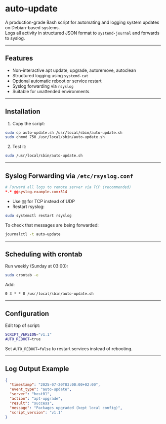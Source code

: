 # auto-update

A production-grade Bash script for automating and logging system updates on Debian-based systems.  
Logs all activity in structured JSON format to `systemd-journal` and forwards to syslog.

---

## Features

- Non-interactive apt update, upgrade, autoremove, autoclean
- Structured logging using `systemd-cat`
- Optional automatic reboot or service restart
- Syslog forwarding via `rsyslog`
- Suitable for unattended environments

---

## Installation

1. Copy the script:

```bash
sudo cp auto-update.sh /usr/local/sbin/auto-update.sh
sudo chmod 750 /usr/local/sbin/auto-update.sh
````

2. Test it:

```bash
sudo /usr/local/sbin/auto-update.sh
```

---

## Syslog Forwarding via `/etc/rsyslog.conf`

```conf
# Forward all logs to remote server via TCP (recommended)
*.* @@syslog.example.com:514
```

* Use `@@` for TCP instead of UDP
* Restart rsyslog:

```bash
sudo systemctl restart rsyslog
```

To check that messages are being forwarded:

```bash
journalctl -t auto-update
```

---

## Scheduling with crontab

Run weekly (Sunday at 03:00):

```bash
sudo crontab -e
```

Add:

```cron
0 3 * * 0 /usr/local/sbin/auto-update.sh
```

---

## Configuration

Edit top of script:

```bash
SCRIPT_VERSION="v1.1"
AUTO_REBOOT=true
```

Set `AUTO_REBOOT=false` to restart services instead of rebooting.

---

## Log Output Example

```json
{
  "timestamp": "2025-07-20T03:00:00+02:00",
  "event_type": "auto-update",
  "server": "host01",
  "action": "apt-upgrade",
  "result": "success",
  "message": "Packages upgraded (kept local config)",
  "script_version": "v1.1"
}
```
